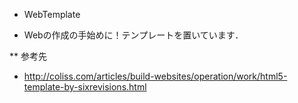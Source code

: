 
* WebTemplate
- Webの作成の手始めに！テンプレートを置いています．

** 参考先
- http://coliss.com/articles/build-websites/operation/work/html5-template-by-sixrevisions.html
